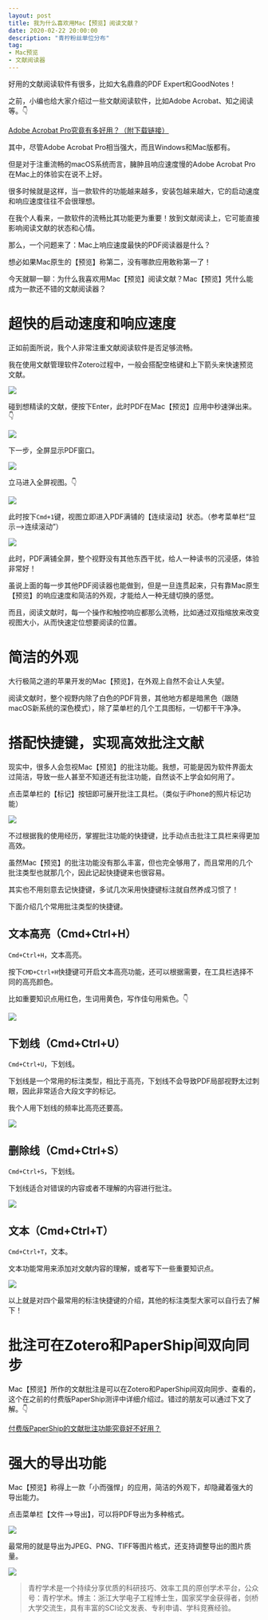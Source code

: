 ```yaml
---
layout: post
title: 我为什么喜欢用Mac【预览】阅读文献？
date: 2020-02-22 20:00:00
description: "青柠粉丝单位分布"
tag: 
- Mac预览
- 文献阅读器
---
```


好用的文献阅读软件有很多，比如大名鼎鼎的PDF Expert和GoodNotes！

之前，小编也给大家介绍过一些文献阅读软件，比如Adobe Acrobat、知之阅读等。👇

[Adobe Acrobat Pro究竟有多好用？（附下载链接）](https://mp.weixin.qq.com/s/SmnyrIS0uJ0XhjqA1duRUg)

其中，尽管Adobe Acrobat Pro相当强大，而且Windows和Mac版都有。

但是对于注重流畅的macOS系统而言，臃肿且响应速度慢的Adobe Acrobat Pro在Mac上的体验实在说不上好。

很多时候就是这样，当一款软件的功能越来越多，安装包越来越大，它的启动速度和响应速度往往不会很理想。

在我个人看来，一款软件的流畅比其功能更为重要！放到文献阅读上，它可能直接影响阅读文献的状态和心情。

那么，一个问题来了：Mac上响应速度最快的PDF阅读器是什么？

想必如果Mac原生的【预览】称第二，没有哪款应用敢称第一了！

今天就聊一聊：为什么我喜欢用Mac【预览】阅读文献？Mac【预览】凭什么能成为一款还不错的文献阅读器？

# 超快的启动速度和响应速度

正如前面所说，我个人非常注重文献阅读软件是否足够流畅。

我在使用文献管理软件Zotero过程中，一般会搭配空格键和上下箭头来快速预览文献。

![](https://tva1.sinaimg.cn/large/0082zybply1gc5l6idzkaj31740q7tdz.jpg)

碰到想精读的文献，便按下Enter，此时PDF在Mac【预览】应用中秒速弹出来。👇

![](https://tva1.sinaimg.cn/large/0082zybply1gc5l72e3k9j30xc0p444s.jpg)

下一步，全屏显示PDF窗口。

![](https://tva1.sinaimg.cn/large/0082zybply1gc5laxg9scj30xc0p4449.jpg)

立马进入全屏视图。👇

![](https://tva1.sinaimg.cn/large/0082zybply1gc5lci2i8fj31400p0jvy.jpg)

此时按下`Cmd+1`键，视图立即进入PDF满铺的【连续滚动】状态。（参考菜单栏“显示-->连续滚动”）

![](https://tva1.sinaimg.cn/large/0082zybply1gc5le4luiyj31400p0tf1.jpg)

此时，PDF满铺全屏，整个视野没有其他东西干扰，给人一种读书的沉浸感，体验非常好！

虽说上面的每一步其他PDF阅读器也能做到，但是一旦连贯起来，只有靠Mac原生【预览】的响应速度和简洁的外观，才能给人一种无缝切换的感觉。

而且，阅读文献时，每一个操作和触控响应都那么流畅，比如通过双指缩放来改变视图大小，从而快速定位想要阅读的位置。

# 简洁的外观

大行极简之道的苹果开发的Mac【预览】，在外观上自然不会让人失望。

阅读文献时，整个视野内除了白色的PDF背景，其他地方都是暗黑色（跟随macOS新系统的深色模式），除了菜单栏的几个工具图标，一切都干干净净。

# 搭配快捷键，实现高效批注文献

现实中，很多人会忽视Mac【预览】的批注功能。我想，可能是因为软件界面太过简洁，导致一些人甚至不知道还有批注功能，自然谈不上学会如何用了。

点击菜单栏的【标记】按钮即可展开批注工具栏。（类似于iPhone的照片标记功能）

![](https://tva1.sinaimg.cn/large/0082zybply1gc5m7efk1mj31400p0n3w.jpg)

不过根据我的使用经历，掌握批注功能的快捷键，比手动点击批注工具栏来得更加高效。

虽然Mac【预览】的批注功能没有那么丰富，但也完全够用了，而且常用的几个批注类型也就那几个，因此记起快捷键来也很容易。

其实也不用刻意去记快捷键，多试几次采用快捷键标注就自然养成习惯了！

下面介绍几个常用批注类型的快捷键。

## 文本高亮（Cmd+Ctrl+H）

`Cmd+Ctrl+H`，文本高亮。

按下`CMD+Ctrl+H`快捷键可开启文本高亮功能，还可以根据需要，在工具栏选择不同的高亮颜色。

比如重要知识点用红色，生词用黄色，写作佳句用紫色。👇

![](https://tva1.sinaimg.cn/large/0082zybply1gc5mhzbs0vj31400p0qab.jpg)

## 下划线（Cmd+Ctrl+U）

`Cmd+Ctrl+U`，下划线。

下划线是一个常用的标注类型，相比于高亮，下划线不会导致PDF局部视野太过刺眼，因此非常适合大段文字的标记。

我个人用下划线的频率比高亮还要高。

![](https://tva1.sinaimg.cn/large/0082zybply1gc5msb12b2j31400p0dms.jpg)

## 删除线（Cmd+Ctrl+S）

`Cmd+Ctrl+S`，下划线。

下划线适合对错误的内容或者不理解的内容进行批注。

![](https://tva1.sinaimg.cn/large/0082zybply1gc5mvxbdnej31400p0wjy.jpg)

## 文本（Cmd+Ctrl+T）

`Cmd+Ctrl+T`，文本。

文本功能常用来添加对文献内容的理解，或者写下一些重要知识点。

![](https://tva1.sinaimg.cn/large/0082zybply1gc5n1me5p7j31400p0agx.jpg)

以上就是对四个最常用的标注快捷键的介绍，其他的标注类型大家可以自行去了解下！

# 批注可在Zotero和PaperShip间双向同步

Mac【预览】所作的文献批注是可以在Zotero和PaperShip间双向同步、查看的，这个在之前的付费版PaperShip测评中详细介绍过。错过的朋友可以通过下文了解。👇

[付费版PaperShip的文献批注功能究竟好不好用？](https://mp.weixin.qq.com/s/Joq0s8hvZKDHM6x1qR9odg)

# 强大的导出功能

Mac【预览】称得上一款「小而强悍」的应用，简洁的外观下，却隐藏着强大的导出能力。

点击菜单栏【文件-->导出】，可以将PDF导出为多种格式。

![](https://tva1.sinaimg.cn/large/0082zybply1gc5n6xmonfj307c0d7dg6.jpg)

最常用的就是导出为JPEG、PNG、TIFF等图片格式，还支持调整导出的图片质量。

![](https://tva1.sinaimg.cn/large/0082zybply1gc5nasoo5tj31400p0gqc.jpg)

> 青柠学术是一个持续分享优质的科研技巧、效率工具的原创学术平台，公众号：青柠学术。博主：浙江大学电子工程博士生，国家奖学金获得者，剑桥大学交流生，具有丰富的SCI论文发表、专利申请、学科竞赛经验。
